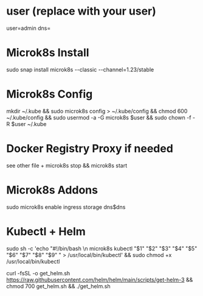 # user (replace with your user)
user=admin
dns=

# Microk8s Install
sudo snap install microk8s --classic --channel=1.23/stable

# Microk8s Config
mkdir ~/.kube && sudo microk8s config > ~/.kube/config && chmod 600 ~/.kube/config && sudo usermod -a -G microk8s $user && sudo chown -f -R $user ~/.kube

# Docker Registry Proxy if needed
see other file + microk8s stop && microk8s start

# Microk8s Addons
sudo microk8s enable ingress storage dns$dns

# Kubectl + Helm
sudo sh -c 'echo "#!/bin/bash \n microk8s kubectl "\$1" "\$2" "\$3" "\$4" "\$5" "\$6" "\$7" "\$8" "\$9" " > /usr/local/bin/kubectl' && sudo chmod +x /usr/local/bin/kubectl

curl -fsSL -o get_helm.sh https://raw.githubusercontent.com/helm/helm/main/scripts/get-helm-3 && chmod 700 get_helm.sh && ./get_helm.sh

